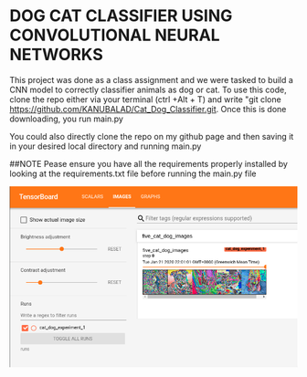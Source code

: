 
# DOG CAT CLASSIFIER USING CONVOLUTIONAL NEURAL NETWORKS


This project was done as a class assignment and we were tasked to build a CNN  model to correctly classifier animals as dog or cat.
To use this code, clone the repo either via your terminal (ctrl +Alt + T) and write "git clone https://github.com/KANUBALAD/Cat_Dog_Classifier.git. 
Once this is done downloading, you run main.py 

You could also directly clone the repo on my github page and then saving it in your desired local directory and running main.py

##NOTE
 Pease ensure you have all the requirements properly installed by looking at the requirements.txt file before running the main.py file






![An example of an image using the pytorch tensorboard](https://github.com/KANUBALAD/Cat_Dog_Classifier/blob/master/Cat_dog_images.png)



